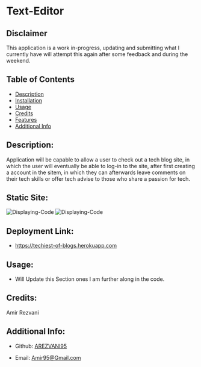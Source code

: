 # Text-Editor
 
## Disclaimer 
This application is a work in-progress, updating and submitting what I currently have will attempt this again after some feedback and during the weekend.

## Table of Contents

- [Description](#description)
- [Installation](#installation)
- [Usage](#usage)
- [Credits](#Credits)
- [Features](#features)
- [Additional Info](#additional-info)

## Description:
Application will be capable to allow a user to check out a tech blog site, in which the user will eventually be able to log-in to the site, after first creating a account in the sitem, in which they can afterwards leave comments on their tech skills or offer tech advise to those who share a passion for tech.

## Static Site:
![Displaying-Code](/public/images/Coming_soon.png)
![Displaying-Code](/public/images/Tech-Blog-Web.PNG)

## Deployment Link:
- https://techiest-of-blogs.herokuapp.com

## Usage:
- Will Update this Section ones I am further along in the code.

## Credits:
Amir Rezvani

## Additional Info:

- Github: [AREZVANI95](https://github.com/AREZVANI95)

- Email: Amir95@Gmail.com